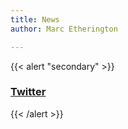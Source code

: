 ```yaml
---
title: News
author: Marc Etherington

---
```


{{< alert "secondary" >}}
[<h3>Twitter</h3>](https://twitter.com/m_k_etherington)
{{< /alert >}}


